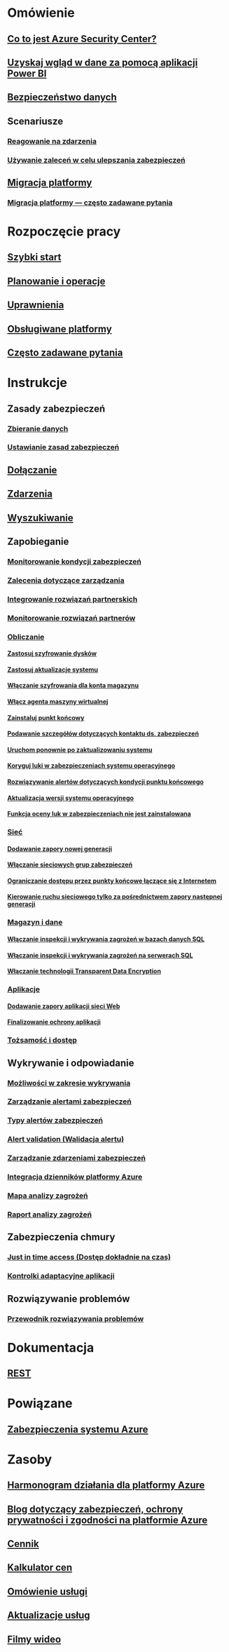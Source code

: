 # Omówienie
## [Co to jest Azure Security Center?](security-center-intro.md)
## [Uzyskaj wgląd w dane za pomocą aplikacji Power BI](security-center-powerbi.md)
## [Bezpieczeństwo danych](security-center-data-security.md)
## Scenariusze
### [Reagowanie na zdarzenia](security-center-incident-response.md)
### [Używanie zaleceń w celu ulepszania zabezpieczeń](security-center-using-recommendations.md)
## [Migracja platformy](security-center-platform-migration.md)
### [Migracja platformy — często zadawane pytania](security-center-platform-migration-faq.md)

# Rozpoczęcie pracy
## [Szybki start](security-center-get-started.md)
## [Planowanie i operacje](security-center-planning-and-operations-guide.md)
## [Uprawnienia](security-center-permissions.md)
## [Obsługiwane platformy](security-center-os-coverage.md)
## [Często zadawane pytania](security-center-faq.md)

# Instrukcje

## Zasady zabezpieczeń
### [Zbieranie danych](security-center-enable-data-collection.md)
### [Ustawianie zasad zabezpieczeń](security-center-policies.md)

## [Dołączanie](security-center-onboarding.md)
## [Zdarzenia](security-center-events-dashboard.md)
## [Wyszukiwanie](security-center-search.md)

## Zapobieganie
### [Monitorowanie kondycji zabezpieczeń](security-center-monitoring.md)
### [Zalecenia dotyczące zarządzania](security-center-recommendations.md)
### [Integrowanie rozwiązań partnerskich](security-center-partner-integration.md)
### [Monitorowanie rozwiązań partnerów](security-center-partner-solutions.md)

### [Obliczanie](security-center-virtual-machine-recommendations.md)
#### [Zastosuj szyfrowanie dysków](security-center-apply-disk-encryption.md)
#### [Zastosuj aktualizacje systemu](security-center-apply-system-updates.md)
#### [Włączanie szyfrowania dla konta magazynu](security-center-enable-encryption-for-storage-account.md)
#### [Włącz agenta maszyny wirtualnej](security-center-enable-vm-agent.md)
#### [Zainstaluj punkt końcowy](security-center-install-endpoint-protection.md)
#### [Podawanie szczegółów dotyczących kontaktu ds. zabezpieczeń](security-center-provide-security-contact-details.md)
#### [Uruchom ponownie po zaktualizowaniu systemu](security-center-apply-system-updates.md#reboot-after-system-updates)
#### [Koryguj luki w zabezpieczeniach systemu operacyjnego](security-center-remediate-os-vulnerabilities.md)
#### [Rozwiązywanie alertów dotyczących kondycji punktu końcowego](security-center-resolve-endpoint-protection-health-alerts.md)
#### [Aktualizacja wersji systemu operacyjnego](security-center-update-os-version.md)
#### [Funkcja oceny luk w zabezpieczeniach nie jest zainstalowana](security-center-vulnerability-assessment-recommendations.md)

### [Sieć](security-center-network-recommendations.md)
#### [Dodawanie zapory nowej generacji](security-center-add-next-generation-firewall.md)
#### [Włączanie sieciowych grup zabezpieczeń](security-center-enable-network-security-groups.md)
#### [Ograniczanie dostępu przez punkty końcowe łączące się z Internetem](security-center-restrict-access-through-internet-facing-endpoints.md)
#### [Kierowanie ruchu sieciowego tylko za pośrednictwem zapory następnej generacji](security-center-add-next-generation-firewall.md#route-traffic-through-ngfw-only)

### [Magazyn i dane](security-center-sql-service-recommendations.md)
#### [Włączanie inspekcji i wykrywania zagrożeń w bazach danych SQL](security-center-enable-auditing-on-sql-databases.md)
#### [Włączanie inspekcji i wykrywania zagrożeń na serwerach SQL](security-center-enable-auditing-on-sql-servers.md)
#### [Włączanie technologii Transparent Data Encryption](security-center-enable-transparent-data-encryption.md)

### [Aplikacje](security-center-application-recommendations.md)
#### [Dodawanie zapory aplikacji sieci Web](security-center-add-web-application-firewall.md)
#### [Finalizowanie ochrony aplikacji](security-center-add-web-application-firewall.md#finalize-application-protection)

### [Tożsamość i dostęp](security-center-identity-access.md)

## Wykrywanie i odpowiadanie
### [Możliwości w zakresie wykrywania](security-center-detection-capabilities.md)
### [Zarządzanie alertami zabezpieczeń](security-center-managing-and-responding-alerts.md)
### [Typy alertów zabezpieczeń](security-center-alerts-type.md)
### [Alert validation (Walidacja alertu)](security-center-alert-validation.md)
### [Zarządzanie zdarzeniami zabezpieczeń](security-center-incident.md)
### [Integracja dzienników platformy Azure](security-center-integrating-alerts-with-log-integration.md)
### [Mapa analizy zagrożeń](security-center-threat-intel.md)
### [Raport analizy zagrożeń](security-center-threat-report.md)

## Zabezpieczenia chmury
### [Just in time access (Dostęp dokładnie na czas)](security-center-just-in-time.md)
### [Kontrolki adaptacyjne aplikacji](security-center-adaptive-application.md)

## Rozwiązywanie problemów
### [Przewodnik rozwiązywania problemów](security-center-troubleshooting-guide.md)

# Dokumentacja
## [REST](https://msdn.microsoft.com/en-US/library/mt704034(Azure.100).aspx)

# Powiązane
## [Zabezpieczenia systemu Azure](/azure/security/)

# Zasoby
## [Harmonogram działania dla platformy Azure](https://azure.microsoft.com/roadmap/?category=security-identity)
## [Blog dotyczący zabezpieczeń, ochrony prywatności i zgodności na platformie Azure](http://blogs.msdn.com/b/azuresecurity/)
## [Cennik](security-center-pricing.md)
## [Kalkulator cen](https://azure.microsoft.com/pricing/calculator/)
## [Omówienie usługi](https://azure.microsoft.com/services/security-center/)
## [Aktualizacje usług](https://azure.microsoft.com/updates/?product=security-center)
## [Filmy wideo](https://azure.microsoft.com/documentation/videos/index/?services=security-center)
